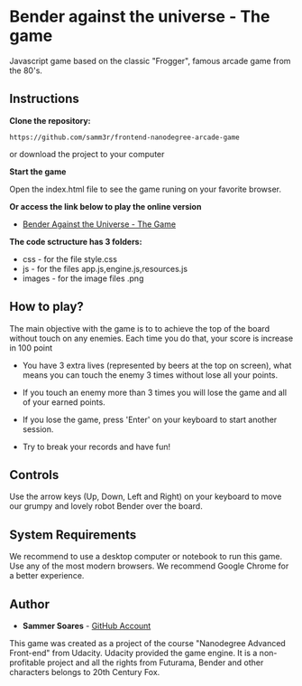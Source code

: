 # Bender against the universe - The game

Javascript game based on the classic "Frogger", famous arcade game from the 80's.


## Instructions

**Clone the repository:**

	https://github.com/samm3r/frontend-nanodegree-arcade-game

or download the project to your computer


**Start the game**

Open the index.html file to see the game runing on your favorite browser.


**Or access the link below to play the online version**

  - [Bender Against the Universe - The Game](https://samm3r.github.io/bender-game/)


**The code sctructure has 3 folders:**

  - css - for the file style.css
  - js - for the files app.js,engine.js,resources.js
  - images - for the image files .png


## How to play?

The main objective with the game is to to achieve the top of the board without touch on any enemies. Each time you do that, your score is increase in 100 point

- You have 3 extra lives (represented by beers at the top on screen), what means you can touch the enemy 3 times without lose all your points.

- If you touch an enemy more than 3 times you will lose the game and all of your earned points.

- If you lose the game, press 'Enter' on your keyboard to start another session.

- Try to break your records and have fun!


## Controls

Use the arrow keys (Up, Down, Left and Right) on your keyboard to move our grumpy and lovely robot Bender over the board.


## System Requirements

We recommend to use a desktop computer or notebook to run this game. Use any of the most modern browsers. We recommend Google Chrome for a better experience.


## Author

- **Sammer Soares** - [GitHub Account](https://github.com/samm3r/)

This game was created as a project of the course "Nanodegree Advanced Front-end" from Udacity. Udacity provided the game engine. It is a non-profitable project and all the rights from Futurama, Bender and other characters belongs to 20th Century Fox.